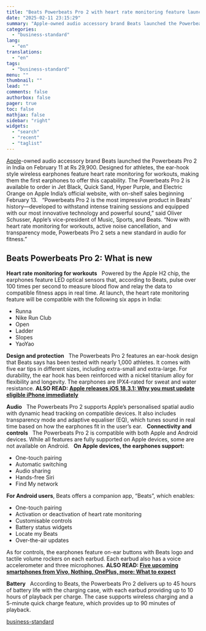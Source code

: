```yaml
---
title: "Beats Powerbeats Pro 2 with heart rate monitoring feature launched in India"
date: "2025-02-11 23:15:29"
summary: "Apple-owned audio accessory brand Beats launched the Powerbeats Pro 2 in India on February 11 at Rs 29,900. Designed for athletes, the ear-hook style wireless earphones feature heart rate monitoring for workouts, making them the first earphones to offer this capability. The Powerbeats Pro 2 is available to order in..."
categories:
  - "business-standard"
lang:
  - "en"
translations:
  - "en"
tags:
  - "business-standard"
menu: ""
thumbnail: ""
lead: ""
comments: false
authorbox: false
pager: true
toc: false
mathjax: false
sidebar: "right"
widgets:
  - "search"
  - "recent"
  - "taglist"
---
```


[Apple](https://www.business-standard.com/about/what-is-apple-inc)-owned audio accessory brand Beats launched the Powerbeats Pro 2 in India on February 11 at Rs 29,900. Designed for athletes, the ear-hook style wireless earphones feature heart rate monitoring for workouts, making them the first earphones to offer this capability. The Powerbeats Pro 2 is available to order in Jet Black, Quick Sand, Hyper Purple, and Electric Orange on Apple India’s official website, with on-shelf sales beginning February 13.
 
“Powerbeats Pro 2 is the most impressive product in Beats’ history—developed to withstand intense training sessions and equipped with our most innovative technology and powerful sound,” said Oliver Schusser, Apple’s vice-president of Music, Sports, and Beats. “Now with heart rate monitoring for workouts, active noise cancellation, and transparency mode, Powerbeats Pro 2 sets a new standard in audio for fitness.” 

Beats Powerbeats Pro 2: What is new
-----------------------------------

**Heart rate monitoring for workouts**
  Powered by the Apple H2 chip, the earphones feature LED optical sensors that, according to Beats, pulse over 100 times per second to measure blood flow and relay the data to compatible fitness apps in real time. At launch, the heart rate monitoring feature will be compatible with the following six apps in India:

* Runna
* Nike Run Club
* Open
* Ladder
* Slopes
* YaoYao

**Design and protection**
  The Powerbeats Pro 2 features an ear-hook design that Beats says has been tested with nearly 1,000 athletes. It comes with five ear tips in different sizes, including extra-small and extra-large. For durability, the ear hook has been reinforced with a nickel titanium alloy for flexibility and longevity. The earphones are IPX4-rated for sweat and water resistance.
**ALSO READ: [Apple releases iOS 18.3.1: Why you must update eligible iPhone immediately](https://www.business-standard.com/technology/tech-news/ios-18-3-1-addresses-critical-security-flaw-in-apple-iphones-check-details-125021100505_1.html)**

**Audio**
  The Powerbeats Pro 2 supports Apple’s personalised spatial audio with dynamic head tracking on compatible devices. It also includes transparency mode and adaptive equaliser (EQ), which tunes sound in real time based on how the earphones fit in the user’s ear.
 
**Connectivity and controls**
  The Powerbeats Pro 2 is compatible with both Apple and Android devices. While all features are fully supported on Apple devices, some are not available on Android.
 
**On Apple devices, the earphones support:**

* One-touch pairing
* Automatic switching
* Audio sharing
* Hands-free Siri
* Find My network

**For Android users**, Beats offers a companion app, “Beats”, which enables:

* One-touch pairing
* Activation or deactivation of heart rate monitoring
* Customisable controls
* Battery status widgets
* Locate my Beats
* Over-the-air updates

As for controls, the earphones feature on-ear buttons with Beats logo and tactile volume rockers on each earbud. Each earbud also has a voice accelerometer and three microphones.
**ALSO READ: [Five upcoming smartphones from Vivo, Nothing, OnePlus, more: What to expect](https://www.business-standard.com/technology/tech-news/five-upcoming-smartphones-from-vivo-nothing-oneplus-more-what-to-expect-125020500935_1.html)**

**Battery**
 
According to Beats, the Powerbeats Pro 2 delivers up to 45 hours of battery life with the charging case, with each earbud providing up to 10 hours of playback per charge. The case supports wireless charging and a 5-minute quick charge feature, which provides up to 90 minutes of playback.

[business-standard](https://www.business-standard.com/technology/gadgets/beats-powerbeats-pro-2-with-heart-rate-monitoring-feature-launched-in-india-125021101844_1.html)
